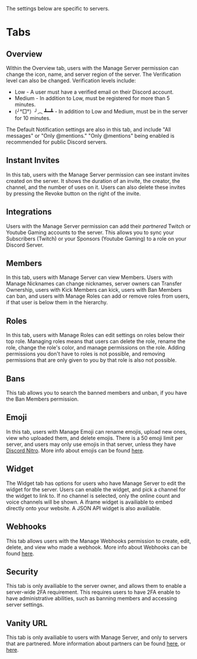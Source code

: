 <!-- TITLE: Server Settings -->

The settings below are specific to servers.

# Tabs

## Overview
Within the Overview tab, users with the Manage Server permission can change the icon, name, and server region of the server. The Verification level can also be changed. Verification levels include:

* Low - A user must have a verified email on their Discord account.
* Medium - In addition to Low, must be registered for more than 5 minutes. 
* (╯°□°）╯︵ ┻━┻ - In addition to Low and Medium, must be in the server for 10 minutes.

The Default Notification settings are also in this tab, and include "All messages" or "Only @mentions." "Only @mentions" being enabled is recommended for public Discord servers.

## Instant Invites
In this tab, users with the Manage Server permission can see instant invites created on the server. It shows the duration of an invite, the creator, the channel, and the number of uses on it. Users can also delete these invites by pressing the Revoke button on the right of the invite.

## Integrations

Users with the Manage Server permission can add their *partnered* Twitch or Youtube Gaming accounts to the server. This allows you to sync your Subscribers (Twitch) or your Sponsors (Youtube Gaming) to a role on your Discord Server. 

## Members

In this tab, users with Manage Server can view Members. Users with Manage Nicknames can change nicknames, server owners can Transfer Ownership, users with Kick Members can kick, users with Ban Members can ban, and users with Manage Roles can add or remove roles from users, if that user is below them in the hierarchy. 

## Roles

In this tab, users with Manage Roles can edit settings on roles below their top role. Managing roles means that users can delete the role, rename the role, change the role's color, and manage permissions on the role. Adding permissions you don't have to roles is not possible, and removing permissions that are only given to you by that role is also not possible.

## Bans

This tab allows you to search the banned members and unban, if you have the Ban Members permission.

## Emoji

In this tab, users with Manage Emoji can rename emojis, upload new ones, view who uploaded them, and delete emojis. There is a 50 emoji limit per server, and users may only use emojis in that server, unless they have [Discord Nitro](/nitro). More info about emojis can be found [here](/emoji).

## Widget

The Widget tab has options for users who have Manage Server to edit the widget for the server. Users can enable the widget, and pick a channel for the widget to link to. If no channel is selected, only the online count and voice channels will be shown. A iframe widget is availiable to embed directly onto your website. A JSON API widget is also availiable. 

## Webhooks

This tab allows users with the Manage Webhooks permission to create, edit, delete, and view who made a webhook. More info about Webhooks can be found [here](https://support.discordapp.com/hc/en-us/articles/228383668-Intro-to-Webhook).

## Security 

This tab is only availiable to the server owner, and allows them to enable a server-wide 2FA requirement. This requires users to have 2FA enable to have administrative abilities, such as banning members and accessing server settings.

## Vanity URL

This tab is only availiable to users with Manage Server, and only to servers that are partnered. More information about partners can be found [here](/partner), or [here](https://discordapp.com/partners).





